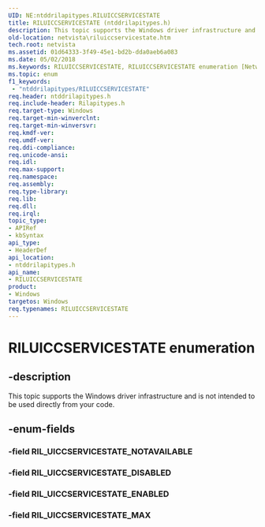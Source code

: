 ```yaml
---
UID: NE:ntddrilapitypes.RILUICCSERVICESTATE
title: RILUICCSERVICESTATE (ntddrilapitypes.h)
description: This topic supports the Windows driver infrastructure and is not intended to be used directly from your code.
old-location: netvista\riluiccservicestate.htm
tech.root: netvista
ms.assetid: 01d64333-3f49-45e1-bd2b-dda0aeb6a083
ms.date: 05/02/2018
ms.keywords: RILUICCSERVICESTATE, RILUICCSERVICESTATE enumeration [Network Drivers Starting with Windows Vista], RIL_UICCSERVICESTATE_DISABLED, RIL_UICCSERVICESTATE_ENABLED, RIL_UICCSERVICESTATE_MAX, netvista.riluiccservicestate, ntddrilapitypes/RILUICCSERVICESTATE, ntddrilapitypes/RIL_UICCSERVICESTATE_DISABLED, ntddrilapitypes/RIL_UICCSERVICESTATE_ENABLED, ntddrilapitypes/RIL_UICCSERVICESTATE_MAX
ms.topic: enum
f1_keywords:
 - "ntddrilapitypes/RILUICCSERVICESTATE"
req.header: ntddrilapitypes.h
req.include-header: Rilapitypes.h
req.target-type: Windows
req.target-min-winverclnt: 
req.target-min-winversvr: 
req.kmdf-ver: 
req.umdf-ver: 
req.ddi-compliance: 
req.unicode-ansi: 
req.idl: 
req.max-support: 
req.namespace: 
req.assembly: 
req.type-library: 
req.lib: 
req.dll: 
req.irql: 
topic_type:
- APIRef
- kbSyntax
api_type:
- HeaderDef
api_location:
- ntddrilapitypes.h
api_name:
- RILUICCSERVICESTATE
product:
- Windows
targetos: Windows
req.typenames: RILUICCSERVICESTATE
---
```


# RILUICCSERVICESTATE enumeration


## -description


This topic supports the Windows driver infrastructure and is not intended to be used directly from your code.


## -enum-fields




### -field RIL_UICCSERVICESTATE_NOTAVAILABLE


### -field RIL_UICCSERVICESTATE_DISABLED


### -field RIL_UICCSERVICESTATE_ENABLED


### -field RIL_UICCSERVICESTATE_MAX

